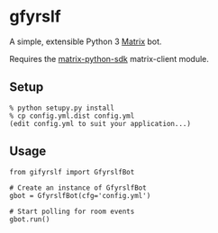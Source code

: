 gfyrslf
=====================
A simple, extensible Python 3 [Matrix](https://matrix.org) bot.

Requires the [matrix-python-sdk](https://github.com/matrix-org/matrix-python-sdk) matrix-client module.

Setup
----------
    % python setupy.py install
    % cp config.yml.dist config.yml
    (edit config.yml to suit your application...)
    
Usage
-----------

    from gifyrslf import GfyrslfBot 
    
    # Create an instance of GfyrslfBot
    gbot = GfyrslfBot(cfg='config.yml')

    # Start polling for room events
    gbot.run()

    